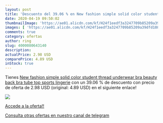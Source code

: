 ```yaml
---
layout: post
title: 'Descuento del 39.06 % en New fashion simple solid color student t'
date: 2020-04-19 09:50:02
thumbnailImage: 'https://ae01.alicdn.com/kf/H24f1eedf3a3247709b85209a39dfd108v/New-fashion-simple-solid-color-student-thread-underwear-bra-beauty-back-bra-tube-top-sports-lingerie.jpg_350x350._SL200_.jpg'
images: [ 'https://ae01.alicdn.com/kf/H24f1eedf3a3247709b85209a39dfd108v/New-fashion-simple-solid-color-student-thread-underwear-bra-beauty-back-bra-tube-top-sports-lingerie.jpg_350x350._SL200_.jpg' ]
comments: true
category: ofertas
author: ring
slug: 4000080643140
description:
actualPrice: 2.98 USD
comparePrice: 4.89 USD
inStock: true
---
```


Tienes [New fashion simple solid color student thread underwear bra beauty back bra tube top sports lingerie](https://www.amazon.com/dp/4000080643140/?tag=redken08-20) con un 39.06 % de descuento con precio de oferta de 2.98 USD (original: 4.89 USD) en el siguiente enlace!

[![](https://ae01.alicdn.com/kf/H24f1eedf3a3247709b85209a39dfd108v/New-fashion-simple-solid-color-student-thread-underwear-bra-beauty-back-bra-tube-top-sports-lingerie.jpg_350x350._SL200_.jpg)](https://www.amazon.com/dp/4000080643140/?tag=redken08-20)

[Accede a la oferta!!](https://www.amazon.com/dp/4000080643140/?tag=redken08-20)

[Consulta otras ofertas en nuestro canal de telegram](https://t.me/s/ofertas25)
